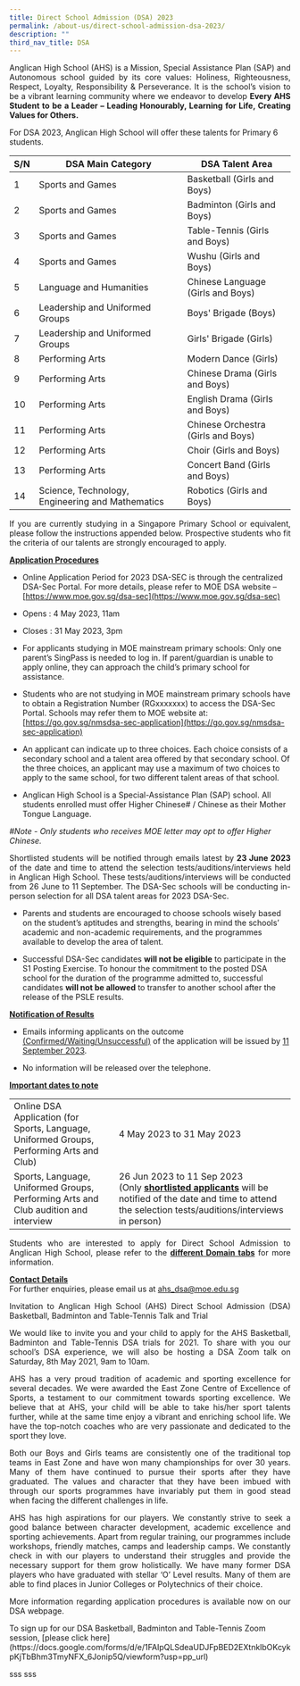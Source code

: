 ```yaml
---
title: Direct School Admission (DSA) 2023
permalink: /about-us/direct-school-admission-dsa-2023/
description: ""
third_nav_title: DSA
---
```

<p align="justify">
Anglican High School (AHS) is a Mission, Special Assistance Plan (SAP) and Autonomous school guided by its core values: Holiness, Righteousness, Respect, Loyalty, Responsibility &amp; Perseverance. It is the school’s vision to be a vibrant learning community where we endeavor to develop <b>Every AHS Student to be a Leader – Leading Honourably, Learning for Life, Creating Values for Others.</b><br></p>

For DSA 2023, Anglican High School will offer these talents for Primary 6 students.


| S/N | DSA Main Category | DSA Talent Area |
| -------- | -------- | -------- |
| 1 | Sports and Games     | Basketball (Girls and Boys)|
| 2 | Sports and Games     | Badminton (Girls and Boys)|
| 3 | Sports and Games     | Table-Tennis (Girls and Boys)|
| 4 | Sports and Games     | Wushu (Girls and Boys)|
| 5 | Language and Humanities     | Chinese Language (Girls and Boys)|
| 6 | Leadership and Uniformed Groups     | Boys' Brigade (Boys)|
| 7 | Leadership and Uniformed Groups     | Girls' Brigade (Girls)|
| 8 | Performing Arts     | Modern Dance (Girls)|
| 9 | Performing Arts     | Chinese Drama (Girls and Boys)|
| 10 | Performing Arts     | English Drama (Girls and Boys)|
| 11 | Performing Arts     | Chinese Orchestra (Girls and Boys)|
| 12 | Performing Arts     | Choir (Girls and Boys)|
| 13 | Performing Arts     | Concert Band (Girls and Boys)|
| 14 | Science, Technology, Engineering and Mathematics     | Robotics (Girls and Boys)|

<p align="justify">
If you are currently studying in a Singapore Primary School or equivalent, please follow the instructions appended below. Prospective students who fit the criteria of our talents are strongly encouraged to apply. </p>

<b><u>Application Procedures</u></b>

- Online Application Period for 2023 DSA-SEC is through the centralized DSA-Sec Portal. For more details, please refer to MOE DSA website – [https://www.moe.gov.sg/dsa-sec](https://www.moe.gov.sg/dsa-sec)

- Opens : 4 May 2023, 11am
- Closes : 31 May 2023, 3pm

- For applicants studying in MOE mainstream primary schools: Only one parent’s SingPass is needed to log in. If parent/guardian is unable to apply online, they can approach the child’s primary school for assistance.

- Students who are not studying in MOE mainstream primary schools have to obtain a Registration Number (RGxxxxxxx) to access the DSA-Sec Portal. Schools may refer them to MOE website at: [https://go.gov.sg/nmsdsa-sec-application](https://go.gov.sg/nmsdsa-sec-application)

- An applicant can indicate up to three choices. Each choice consists of a secondary school and a talent area offered by that secondary school. Of the three choices, an applicant may use a maximum of two choices to apply to the same school, for two different talent areas of that school.

- Anglican High School is a Special-Assistance Plan (SAP) school. All students enrolled must offer Higher Chinese# / Chinese as their Mother Tongue Language. 

<i>#Note - Only students who receives MOE letter may opt to offer Higher Chinese.</i><br>

<p align="justify">
	Shortlisted students will be notified through emails latest by <b>23 June 2023</b> of the date and time to attend the selection tests/auditions/interviews held in Anglican High School. These tests/auditions/interviews will be conducted from 26 June to 11 September. The DSA-Sec schools will be conducting in-person selection for all DSA talent areas for 2023 DSA-Sec.</p>

- Parents and students are encouraged to choose schools wisely based on the student’s aptitudes and strengths, bearing in mind the schools’ academic and non-academic requirements, and the programmes available to develop the area of talent.

- Successful DSA-Sec candidates <b>will not be eligible</b> to participate in the S1 Posting Exercise. To honour the commitment to the posted DSA school for the duration of the programme admitted to, successful candidates <b>will not be allowed</b> to transfer to another school after the release of the PSLE results.

<b><u>Notification of Results</u></b>

- Emails informing applicants on the outcome <u>(Confirmed/Waiting/Unsuccessful)</u> of the application will be issued by <u>11 September 2023</u>.

- No information will be released over the telephone.


<b><u>Important dates to note</u></b>

|  |  |
| -------- | -------- | 
| Online DSA Application (for Sports, Language, Uniformed Groups, Performing Arts and Club) | 4 May 2023 to 31 May 2023     | 
| Sports, Language, Uniformed Groups, Performing Arts and Club audition and interview | 26 Jun 2023 to 11 Sep 2023<br>(Only <b><u>shortlisted applicants</u></b> will be notified of the date and time to attend the selection tests/auditions/interviews in person) 

<p align="justify">
Students who are interested to apply for Direct School Admission to Anglican High School, please refer to the <b><u>different Domain tabs</u></b> for more information.</p>

<b><u>Contact Details</u></b><br>
For further enquiries, please email us at ahs_dsa@moe.edu.sg


<p align="justify">
	Invitation to Anglican High School (AHS) Direct School Admission (DSA) Basketball, Badminton and Table-Tennis Talk and Trial
</p>

<p align="justify">
	We would like to invite you and your child to apply for the AHS Basketball, Badminton and Table-Tennis DSA trials for 2021. To share with you our school’s DSA experience, we will also be hosting a DSA Zoom talk on Saturday, 8th May 2021, 9am to 10am.
</p>

<p align="justify">
AHS has a very proud tradition of academic and sporting excellence for several decades. We were awarded the East Zone Centre of Excellence of Sports, a testament to our commitment towards sporting excellence. We believe that at AHS, your child will be able to take his/her sport talents further, while at the same time enjoy a vibrant and enriching school life. We have the top-notch coaches who are very passionate and dedicated to the sport they love.
</p>

<p align="justify">
	Both our Boys and Girls teams are consistently one of the traditional top teams in East Zone and have won many championships for over 30 years. Many of them have continued to pursue their sports after they have graduated. The values and character that they have been imbued with through our sports programmes have invariably put them in good stead when facing the different challenges in life. 
</p>

<p align="justify">
AHS has high aspirations for our players. We constantly strive to seek a good balance between character development, academic excellence and sporting achievements. Apart from regular training, our programmes include workshops, friendly matches, camps and leadership camps. We constantly check in with our players to understand their struggles and provide the necessary support for them grow holistically. We have many former DSA players who have graduated with stellar ‘O’ Level results. Many of them are able to find places in Junior Colleges or Polytechnics of their choice. 
</p>

<p align="justify">
More information regarding application procedures is available now on our DSA webpage. </p>
To sign up for our DSA Basketball, Badminton and Table-Tennis Zoom session, [please click here](https://docs.google.com/forms/d/e/1FAIpQLSdeaUDJFpBED2EXtnklbOKcykpKjTbBhm3TmyNFX_6Jonip5Q/viewform?usp=pp_url)


<p align="justify">
	sss
	sss
</p>